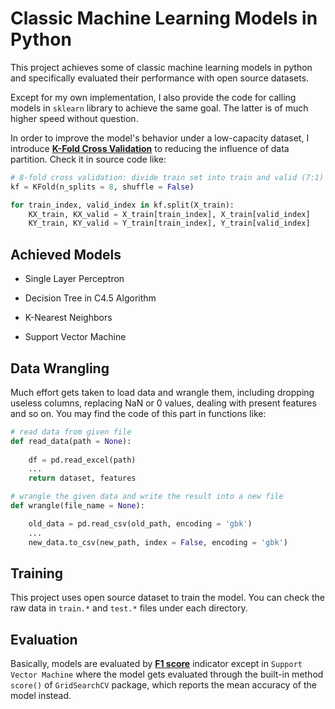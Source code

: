 # Classic Machine Learning Models in Python

This project achieves some of classic machine learning models in python and specifically evaluated their performance with open source datasets.

Except for my own implementation, I also provide the code for calling models in `sklearn` library to achieve the same goal. The latter is of much higher speed without question.  
  
In order to improve the model's behavior under a low-capacity dataset, I introduce **[K-Fold Cross Validation](https://blog.csdn.net/weixin_40583722/article/details/120416029 "introduction in chinese")** to reducing the influence of data partition. Check it in source code like:

```Python
# 8-fold cross validation: divide train set into train and valid (7:1)
kf = KFold(n_splits = 8, shuffle = False)

for train_index, valid_index in kf.split(X_train):
    KX_train, KX_valid = X_train[train_index], X_train[valid_index]
    KY_train, KY_valid = Y_train[train_index], Y_train[valid_index]
```

## Achieved Models

* Single Layer Perceptron

* Decision Tree in C4.5 Algorithm

* K-Nearest Neighbors

* Support Vector Machine 

## Data Wrangling

Much effort gets taken to load data and wrangle them, including dropping useless columns, replacing NaN or 0 values, dealing with present features and so on. You may find the code of this part in functions like:

```Python
# read data from given file
def read_data(path = None):
    
    df = pd.read_excel(path)
    ...
    return dataset, features
```

```Python
# wrangle the given data and write the result into a new file
def wrangle(file_name = None):

    old_data = pd.read_csv(old_path, encoding = 'gbk')
    ...
    new_data.to_csv(new_path, index = False, encoding = 'gbk')
```

## Training

This project uses open source dataset to train the model. You can check the raw data in `train.*` and `test.*` files under each directory.

## Evaluation

Basically, models are evaluated by **[F1 score](https://baike.baidu.com/item/F1%E5%88%86%E6%95%B0/13864979?fr=ge_ala "definition in chinese")** indicator except in `Support Vector Machine` where the model gets evaluated through the built-in method `score()` of `GridSearchCV` package, which reports the mean accuracy of the model instead.